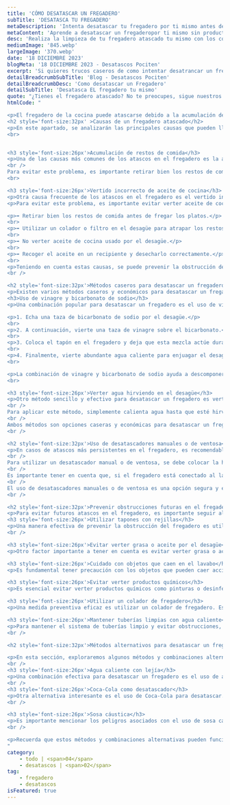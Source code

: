 ```yaml
---
title: 'CÓMO DESATASCAR UN FREGADERO'
subTitle: 'DESATASCA TU FREGADERO'
metaDescription: 'Intenta desatascar tu fregadero por ti mismo antes de llamarnos.'
metaContent: 'Aprende a desatascar un fregaderopor ti mismo sin productos químicos. Sigue nuestros consejos y utiliza las herramientas adecuadas para solucionar el problema.'
desc: 'Realiza la limpieza de tu fregadero atascado tu mismo con los consejos de Pociten'
mediumImage: '845.webp'
largeImage: '370.webp'
date: '18 DICIEMBRE 2023'
blogMeta: '18 DICIEMBRE 2023 - Desatascos Pociten'
excerpt: 'Si quieres trucos caseros de como intentar desatrancar un fregadero este es tu sitio'
detailBreadcrumbSubTitle: 'Blog - Desatascos Pociten'
detailBreadcrumbDesc: 'Como desatascar un Fregadero'
detailSubTitle: 'Desatasca EL fregadero tu mismo'
quote: "¿Tienes el fregadero atascado? No te preocupes, sigue nuestros pasos y utiliza nuestras herramientas recomendadas para solucionarlo fácilmente. "
htmlCode: "

<p>El fregadero de la cocina puede atascarse debido a la acumulación de restos de comida y al vertido incorrecto de aceite de cocina. Para desatascarlo, existen métodos caseros como el uso de vinagre y bicarbonato de sodio, o verter agua hirviendo en el desagüe. También se pueden utilizar desatascadores manuales o de ventosa. Para prevenir obstrucciones futuras, es recomendable utilizar tapones con rejillas, evitar verter grasa o aceite por el desagüe y mantener las tuberías limpias con agua caliente. Además, se pueden probar métodos alternativos como el uso de agua caliente con lejía o Coca-Cola, pero se debe tener precaución con la sosa cáustica.</p>
<h2 style='font-size:32px' >Causas de un fregadero atascado</h2>
<p>En este apartado, se analizarán las principales causas que pueden llevar a un fregadero a sufrir un atasco. Identificar estas causas es fundamental para comprender cómo prevenir y solucionar este problema de forma efectiva.</p>
<br>


<h3 style='font-size:26px'>Acumulación de restos de comida</h3>
<p>Una de las causas más comunes de los atascos en el fregadero es la acumulación de restos de comida que se quedan atrapados en las tuberías. Al lavar los platos, es inevitable que pequeños trozos de comida se desprendan y acaben en el desagüe. Con el tiempo, estos residuos pueden acumularse y formar una obstrucción que impide el correcto paso del agua.
<br />
Para evitar este problema, es importante retirar bien los restos de comida antes de fregar los platos. Una buena práctica es utilizar un colador o filtro en el desagüe para atrapar los restos sólidos y desecharlos correctamente en la basura.</p>
<br>

<h3 style='font-size:26px'>Vertido incorrecto de aceite de cocina</h3>
<p>Otra causa frecuente de los atascos en el fregadero es el vertido incorrecto de aceite de cocina. El aceite caliente puede fluir fácilmente por las tuberías, pero una vez se enfría, tiende a solidificarse y adherirse a las paredes de las cañerías. Con el tiempo, esta acumulación de grasa puede reducir el diámetro de las tuberías, dificultando el paso del agua.</p>
<p>Para evitar este problema, es importante evitar verter aceite de cocina usado por el desagüe. Es recomendable recogerlo en un recipiente y desecharlo en el contenedor adecuado.</p>

<p>➡️ Retirar bien los restos de comida antes de fregar los platos.</p>
<br>
<p>➡️ Utilizar un colador o filtro en el desagüe para atrapar los restos sólidos.</p>
<br>
<p>➡️ No verter aceite de cocina usado por el desagüe.</p>
<br>
<p>➡️ Recoger el aceite en un recipiente y desecharlo correctamente.</p>
<br>
<p>Teniendo en cuenta estas causas, se puede prevenir la obstrucción del fregadero y garantizar su correcto funcionamiento.</p>
<br />

<h2 style='font-size:32px'>Métodos caseros para desatascar un fregadero</h2>
<p>Existen varios métodos caseros y económicos para desatascar un fregadero sin necesidad de utilizar productos químicos corrosivos. A continuación, se presentan dos métodos efectivos: el uso de vinagre y bicarbonato de sodio, y verter agua hirviendo en el desagüe.</p>
<h3>Uso de vinagre y bicarbonato de sodio</h3>
<p>Una combinación popular para desatascar un fregadero es el uso de vinagre y bicarbonato de sodio. Sigue estos pasos:</p>

<p>1. Echa una taza de bicarbonato de sodio por el desagüe.</p>
<br>
<p>2. A continuación, vierte una taza de vinagre sobre el bicarbonato.</p>
<br>
<p>3. Coloca el tapón en el fregadero y deja que esta mezcla actúe durante aproximadamente 30 minutos.</p>
<br>
<p>4. Finalmente, vierte abundante agua caliente para enjuagar el desagüe y repite el proceso si es necesario.</p>
<br>

<p>La combinación de vinagre y bicarbonato de sodio ayuda a descomponer los restos de comida y las obstrucciones presentes en las tuberías, facilitando su eliminación.</p>
<br>

<h3 style='font-size:26px'>Verter agua hirviendo en el desagüe</h3>
<p>Otro método sencillo y efectivo para desatascar un fregadero es verter agua hirviendo directamente en el desagüe. Este método es especialmente útil para obstrucciones pequeñas. Sin embargo, es importante tener precaución si las tuberías son de PVC o plástico, ya que el agua hirviendo puede dañarlas.
<br />
Para aplicar este método, simplemente calienta agua hasta que esté hirviendo y luego viértela lentamente en el desagüe. El agua caliente ayudará a disolver los residuos y a despejar las tuberías.
<br />
Ambos métodos son opciones caseras y económicas para desatascar un fregadero. Recuerda que si ninguno de estos métodos soluciona el problema, es recomendable acudir a un profesional especializado en desatascos.</p>
<br />

<h2 style='font-size:32px'>Uso de desatascadores manuales o de ventosa</h2>
<p>En casos de atascos más persistentes en el fregadero, es recomendable utilizar desatascadores manuales o de ventosa. Estas herramientas son eficaces para deshacer los atascos en las tuberías.
<br />
Para utilizar un desatascador manual o de ventosa, se debe colocar la herramienta sobre el desagüe del fregadero y realizar movimientos de presión hacia arriba y hacia abajo. Esta acción crea un vacío que ayuda a desalojar los restos y obstrucciones en las tuberías.
<br />
Es importante tener en cuenta que, si el fregadero está conectado al lavavajillas, se debe tapar el desagüe del lavavajillas antes de proceder a desatascar.
<br />
El uso de desatascadores manuales o de ventosa es una opción segura y efectiva, ya que no se requiere el uso de productos químicos corrosivos. Además, estas herramientas suelen ser económicas y de fácil adquisición.</p>
<br />

<h2 style='font-size:32px'>Prevenir obstrucciones futuras en el fregadero</h2>
<p>Para evitar futuros atascos en el fregadero, es importante seguir algunas recomendaciones y adoptar medidas preventivas.</p>
<h3 style='font-size:26px'>Utilizar tapones con rejillas</h3>
<p>Una manera efectiva de prevenir la obstrucción del fregadero es utilizando tapones con rejillas. Estos tapones evitan que los restos de comida y otros objetos caigan directamente al desagüe, asegurando un flujo adecuado de agua y evitando que se acumulen obstrucciones</p>
<br />

<h3 style='font-size:26px'>Evitar verter grasa o aceite por el desagüe</h3>
<p>Otro factor importante a tener en cuenta es evitar verter grasa o aceite por el desagüe del fregadero. La grasa se solidifica y se adhiere a las paredes de las tuberías, acumulando otros residuos y causando obstrucciones. Es recomendable desechar la grasa en un contenedor adecuado para su posterior eliminación.</p>

<h3 style='font-size:26px'>Cuidado con objetos que caen en el lavabo</h3>
<p>Es fundamental tener precaución con los objetos que pueden caer accidentalmente en el lavabo. Elementos como cubiertos, tapones de botellas y otros utensilios pueden obstruir las tuberías si no se retiran de manera inmediata. Si ocurre un incidente de este tipo, es importante retirar el objeto con cuidado o buscar ayuda profesional si es necesario.</p>

<h3 style='font-size:26px'>Evitar verter productos químicos</h3>
<p>Es esencial evitar verter productos químicos como pinturas o desinfectantes por el fregadero, ya que pueden causar obstrucciones en las tuberías. Estas sustancias químicas pueden solidificarse y adherirse a las paredes, dificultando el paso del agua y provocando atascos. Es preferible desechar estos productos de manera adecuada según las indicaciones del fabricante.</p>

<h3 style='font-size:26px'>Utilizar un colador de fregadero</h3>
<p>Una medida preventiva eficaz es utilizar un colador de fregadero. Este accesorio permite filtrar los residuos sólidos, evitando que entren en las tuberías y provoquen atascos. Al finalizar la tarea de fregar los platos, es importante retirar los restos de comida que quedaron en el colador y desecharlos en la basura.</p>

<h3 style='font-size:26px'>Mantener tuberías limpias con agua caliente</h3>
<p>Para mantener el sistema de tuberías limpio y evitar obstrucciones, se recomienda verter periódicamente agua caliente por el fregadero. El agua caliente ayuda a desprender y eliminar los residuos acumulados, manteniendo un flujo óptimo de agua a través de las tuberías.</p>
<br />

<h2 style='font-size:32px'>Métodos alternativos para desatascar un fregadero</h2>

<p>En esta sección, exploraremos algunos métodos y combinaciones alternativas para desatascar un fregadero además de los métodos caseros mencionados anteriormente. Aunque pueden ser menos conocidos, pueden ser útiles en ciertos casos de obstrucción.</p>
<br />
<h3 style='font-size:26px'>Agua caliente con lejía</h3>
<p>Una combinación efectiva para desatascar un fregadero es el uso de agua caliente con lejía. Primero, debes asegurarte de tener el equipo de protección adecuado, como guantes y gafas. Luego, vierte una cantidad generosa de lejía en el desagüe y déjala actuar durante unos minutos. Después, enjuaga el desagüe con abundante agua caliente para eliminar los residuos.</p>
<br />
<h3 style='font-size:26px'>Coca-Cola como desatascador</h3>
<p>Otra alternativa interesante es el uso de Coca-Cola para desatascar. La acidez y las propiedades efervescentes de esta bebida pueden ayudar a romper los residuos acumulados en las tuberías. Simplemente vierte una lata de Coca-Cola en el desagüe y déjala actuar durante unos minutos. Luego, enjuaga con agua caliente para eliminar cualquier residuo restante.</p>
<br />

<h3 style='font-size:26px'>Sosa cáustica</h3>
<p>Es importante mencionar los peligros asociados con el uso de sosa cáustica como desatascador. La sosa cáustica es un producto corrosivo y agresivo que puede causar quemaduras e irritaciones en la piel y los ojos. Además, su mal uso o manipulación incorrecta puede provocar accidentes graves. Por lo tanto, se recomienda evitar el uso de la sosa cáustica como desatascador y optar por métodos más seguros y menos agresivos.</p>
<br />

<p>Recuerda que estos métodos y combinaciones alternativas pueden funcionar en ciertos casos de obstrucción, pero siempre es recomendable seguir medidas de seguridad y tener en cuenta las características de las tuberías. Siempre es recomendable pedir la ayuda de profesionales si el problema persiste o si no estás seguro de cómo abordarlo.</p>
"
category:
    - todo | <span>04</span>
    - desatascos | <span>02</span>
tag:
    - fregadero
    - desatascos
isFeatured: true
---
```

